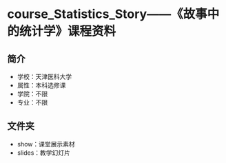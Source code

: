 # course_Statistics_Story——《故事中的统计学》课程资料

## 简介
* 学校：天津医科大学
* 属性：本科选修课
* 学院：不限
* 专业：不限

## 文件夹
* show：课堂展示素材
* slides：教学幻灯片
